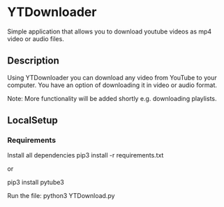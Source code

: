 # YTDownloader
Simple application that allows you to download youtube videos as mp4 video or audio files.


## Description
Using YTDownloader you can download any video from YouTube to your computer. You have an option of downloading it in video or audio format.


Note: More functionality will be added shortly e.g. downloading playlists.


## LocalSetup

### Requirements
Install all dependencies
  pip3 install -r requirements.txt

  or

  pip3 install pytube3

Run the file:
  python3 YTDownload.py
